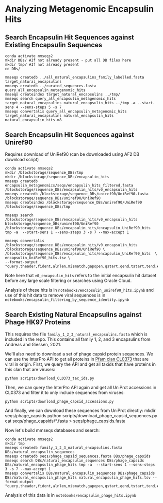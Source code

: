 # Analyzing Metagenomic Encapsulin Hits

## Search Encapsulin Hit Sequences against Existing Encapsulin Sequences

    conda activate mmseqs2
    mkdir DBs/ #If not already present - put all DB files here
    mkdir tmp/ #If not already present
    cd DBs/

    mmseqs createdb ../all_natural_encapsulins_family_labelled.fasta target_natural_encapsulins
    mmseqs createdb ../curated_sequences.fasta query_all_encapsulin_metagenomic_hits
    mmseqs createindex target_natural_encapsulins ../tmp/
    mmseqs search query_all_encapsulin_metagenomic_hits target_natural_encapsulins natural_encapsulin_hits ../tmp -a --start-sens 4 --sens-steps 5 -s 7
    mmseqs convertalis query_all_encapsulin_metagenomic_hits target_natural_encapsulins natural_encapsulin_hits natural_encapsulin_hits.m8

## Search Encapsulin Hit Sequences against Uniref90

Requires download of UniRef90 (can be downloaded using AF2 DB download script)

    conda activate mmseqs2
    mkdir /blockstorage/sequence_DBs/tmp
    mkdir /blockstorage/sequence_DBs/encapsulin_hits
    mmseqs createdb encapsulin_metagenomics/seqs/encapsulin_hits_filtered.fasta /blockstorage/sequence_DBs/encapsulin_hits/v0_encapsulin_hits
    mmseqs createdb /blockstorage/sequence_DBs/uniref90/UniRef90.fasta /blockstorage/sequence_DBs/uniref90/UniRef90
    mmseqs createindex /blockstorage/sequence_DBs/uniref90/UniRef90 /blockstorage/sequence_DBs/tmp

    mmseqs search /blockstorage/sequence_DBs/encapsulin_hits/v0_encapsulin_hits blockstorage/sequence_DBs/uniref90/UniRef90 /blockstorage/sequence_DBs/encapsulin_hits/encapsulin_UniRef90_hits tmp -a  --start-sens 1 --sens-steps 3 -s 7 --max-accept 1 

    mmseqs convertalis /blockstorage/sequence_DBs/encapsulin_hits/v0_encapsulin_hits /blockstorage/sequence_DBs/uniref90/UniRef90 \
    /blockstorage/sequence_DBs/encapsulin_hits/encapsulin_UniRef90_hits  \
    encapsulin_UniRef90_hits.tsv \
    --format-output "query,theader,fident,alnlen,mismatch,gapopen,qstart,qend,tstart,tend,evalue,bits"

Note here that `v0_encapsulin_hits` refers to the initial encapsulin hit dataset before any large scale filtering or searches using Oracle Cloud.

Analysis of these hits is in `notebooks/encapsulin_uniref90_hits.ipynb` and use of this hit data to remove viral sequences is in `notebooks/encapsulin_filtering_by_sequence_identity.ipynb`

## Search Existing Natural Encapsulins against Phage HK97 Proteins

This requires the file `family_1_2_3_natural_encapsulins.fasta` which is included in the repo. This contains all family 1, 2, and 3 encapsulins from Andreas and Giessen, 2021.

We'll also need to download a set of phage capsid protein sequences. We can use the InterPro API to get all proteins in [Pfam clan CL0373](http://www.ebi.ac.uk/interpro/set/pfam/CL0373/entry/pfam/#table) that are viral in origin. First, we query the API and get all taxids that have proteins in this clan that are viruses:

    python scripts/download_CL0373_tax_ids.py

Then, we can query the InterPro API again and get all UniProt accessions in CL0373 and filter it to only include sequences from viruses:

    python scripts/download_phage_capsid_accessions.py

And finally, we can download these sequences from UniProt directly:
    mkdir seqs/phage_capsids
    python scripts/download_phage_capsid_sequences.py
    cat seqs/phage_capsids/*.fasta > seqs/phage_capsids.fasta

Now let's build mmseqs databases and search:

    conda activate mmseqs2
    mkdir tmp
    mmseqs createdb family_1_2_3_natural_encapsulins.fasta DBs/natural_encapsulin_sequences
    mmseqs createdb seqs/phage_capsid_sequences.fasta DBs/phage_capsids
    mmseqs search DBs/natural_encapsulin_sequences DBs/phage_capsids DBs/natural_encapsulin_phage_hits tmp -a  --start-sens 1 --sens-steps 3 -s 7 --max-accept 1
    mmseqs convertalis DBs/natural_encapsulin_sequences DBs/phage_capsids DBs/natural_encapsulin_phage_hits natural_encapsulin_phage_hits.tsv --format-output "query,theader,fident,alnlen,mismatch,gapopen,qstart,qend,tstart,tend,evalue,bits"

Analysis of this data is in `notebooks/encapsulin_phage_hits.ipynb` 